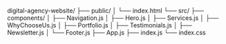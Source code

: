 digital-agency-website/
  ├── public/
  │   └── index.html
  └── src/
      ├── components/
      │   ├── Navigation.js
      │   ├── Hero.js
      │   ├── Services.js
      │   ├── WhyChooseUs.js
      │   ├── Portfolio.js
      │   ├── Testimonials.js
      │   ├── Newsletter.js
      │   └── Footer.js
      ├── App.js
      ├── index.js
      └── index.css
